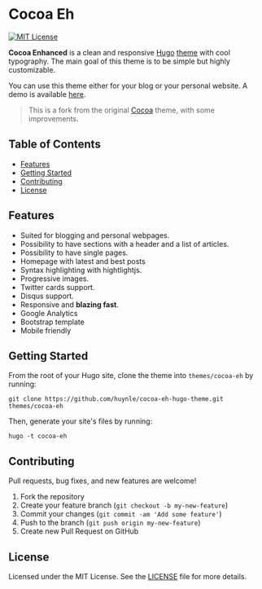 # Cocoa Eh

[![MIT License](https://img.shields.io/github/license/mashape/apistatus.svg?maxAge=2592000?style=plastic)](https://github.com/fuegowolf/cocoa-eh-hugo-theme/blob/master/LICENSE)

**Cocoa Enhanced** is a clean and responsive [Hugo](http://gohugo.io) [theme](https://github.com/spf13/hugoThemes/) with cool typography. The main goal of this theme is to be simple but highly customizable.

You can use this theme either for your blog or your personal website. A demo is available [here](https://huynle.com).

> This is a fork from the original [Cocoa](https://www.github.com/nishanths/cocoa-hugo-theme) theme, with some improvements.


## Table of Contents

* [Features](#features)
* [Getting Started](#getting-started)
* [Contributing](#contributing)
* [License](#license)

## Features

* Suited for blogging and personal webpages.
* Possibility to have sections with a header and a list of articles.
* Possibility to have single pages.
* Homepage with latest and best posts
* Syntax highlighting with hightlightjs.
* Progressive images.
* Twitter cards support.
* Disqus support.
* Responsive and **blazing fast**.
* Google Analytics
* Bootstrap template
* Mobile friendly


## Getting Started

From the root of your Hugo site, clone the theme into `themes/cocoa-eh` by running:

````
git clone https://github.com/huynle/cocoa-eh-hugo-theme.git themes/cocoa-eh
````

Then, generate your site's files by running:

````
hugo -t cocoa-eh
````

## Contributing

Pull requests, bug fixes, and new features are welcome!

1. Fork the repository
2. Create your feature branch (`git checkout -b my-new-feature`)
3. Commit your changes (`git commit -am 'Add some feature'`)
4. Push to the branch (`git push origin my-new-feature`)
5. Create new Pull Request on GitHub

## License

Licensed under the MIT License. See the [LICENSE](https://github.com/huynle/cocoa-eh-hugo-theme/blob/master/LICENSE) file for more details.
